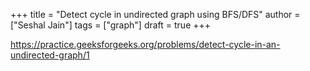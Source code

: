 +++
title = "Detect cycle in undirected graph using BFS/DFS"
author = ["Seshal Jain"]
tags = ["graph"]
draft = true
+++

<https://practice.geeksforgeeks.org/problems/detect-cycle-in-an-undirected-graph/1>
